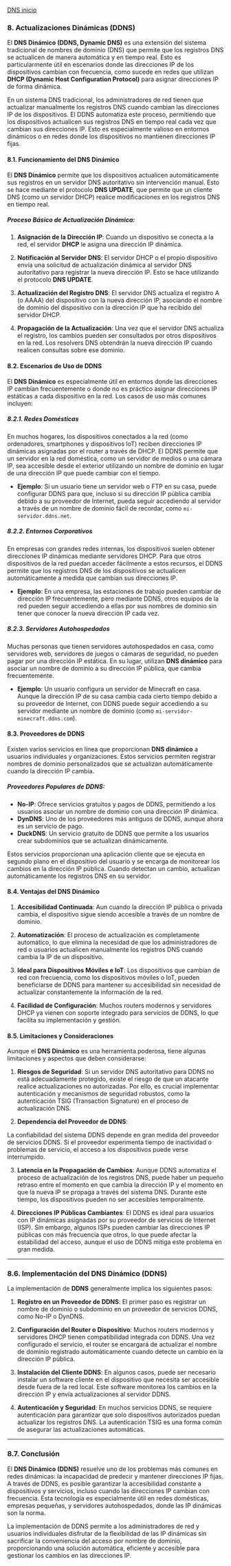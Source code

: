 [DNS inicio](./SR03.md)

### **8. Actualizaciones Dinámicas (DDNS)**

El **DNS Dinámico (DDNS, Dynamic DNS)** es una extensión del sistema tradicional de nombres de dominio (DNS) que permite que los registros DNS se actualicen de manera automática y en tiempo real. Esto es particularmente útil en escenarios donde las direcciones IP de los dispositivos cambian con frecuencia, como sucede en redes que utilizan **DHCP (Dynamic Host Configuration Protocol)** para asignar direcciones IP de forma dinámica.

En un sistema DNS tradicional, los administradores de red tienen que actualizar manualmente los registros DNS cuando cambian las direcciones IP de los dispositivos. El DDNS automatiza este proceso, permitiendo que los dispositivos actualicen sus registros DNS en tiempo real cada vez que cambian sus direcciones IP. Esto es especialmente valioso en entornos dinámicos o en redes donde los dispositivos no mantienen direcciones IP fijas.

#### **8.1. Funcionamiento del DNS Dinámico**

El **DNS Dinámico** permite que los dispositivos actualicen automáticamente sus registros en un servidor DNS autoritativo sin intervención manual. Esto se hace mediante el protocolo **DNS UPDATE**, que permite que un cliente DNS (como un servidor DHCP) realice modificaciones en los registros DNS en tiempo real.

##### **Proceso Básico de Actualización Dinámica**:

1. **Asignación de la Dirección IP**: Cuando un dispositivo se conecta a la red, el servidor **DHCP** le asigna una dirección IP dinámica.
   
2. **Notificación al Servidor DNS**: El servidor DHCP o el propio dispositivo envía una solicitud de actualización dinámica al servidor DNS autoritativo para registrar la nueva dirección IP. Esto se hace utilizando el protocolo **DNS UPDATE**.
   
3. **Actualización del Registro DNS**: El servidor DNS actualiza el registro A (o AAAA) del dispositivo con la nueva dirección IP, asociando el nombre de dominio del dispositivo con la dirección IP que ha recibido del servidor DHCP.

4. **Propagación de la Actualización**: Una vez que el servidor DNS actualiza el registro, los cambios pueden ser consultados por otros dispositivos en la red. Los resolvers DNS obtendrán la nueva dirección IP cuando realicen consultas sobre ese dominio.

#### **8.2. Escenarios de Uso de DDNS**

El **DNS Dinámico** es especialmente útil en entornos donde las direcciones IP cambian frecuentemente o donde no es práctico asignar direcciones IP estáticas a cada dispositivo en la red. Los casos de uso más comunes incluyen:

##### **8.2.1. Redes Domésticas**

En muchos hogares, los dispositivos conectados a la red (como ordenadores, smartphones y dispositivos IoT) reciben direcciones IP dinámicas asignadas por el router a través de DHCP. El DDNS permite que un servidor en la red doméstica, como un servidor de medios o una cámara IP, sea accesible desde el exterior utilizando un nombre de dominio en lugar de una dirección IP que puede cambiar con el tiempo.

- **Ejemplo**: Si un usuario tiene un servidor web o FTP en su casa, puede configurar DDNS para que, incluso si su dirección IP pública cambia debido a su proveedor de Internet, pueda seguir accediendo al servidor a través de un nombre de dominio fácil de recordar, como `mi-servidor.ddns.net`.

##### **8.2.2. Entornos Corporativos**

En empresas con grandes redes internas, los dispositivos suelen obtener direcciones IP dinámicas mediante servidores DHCP. Para que otros dispositivos de la red puedan acceder fácilmente a estos recursos, el DDNS permite que los registros DNS de los dispositivos se actualicen automáticamente a medida que cambian sus direcciones IP.

- **Ejemplo**: En una empresa, las estaciones de trabajo pueden cambiar de dirección IP frecuentemente, pero mediante DDNS, otros equipos de la red pueden seguir accediendo a ellas por sus nombres de dominio sin tener que conocer la nueva dirección IP cada vez.

##### **8.2.3. Servidores Autohospedados**

Muchas personas que tienen servidores autohospedados en casa, como servidores web, servidores de juegos o cámaras de seguridad, no pueden pagar por una dirección IP estática. En su lugar, utilizan **DNS dinámico** para asociar un nombre de dominio a su dirección IP pública, que cambia frecuentemente.

- **Ejemplo**: Un usuario configura un servidor de Minecraft en casa. Aunque la dirección IP de su casa cambia cada cierto tiempo debido a su proveedor de Internet, con DDNS puede seguir accediendo a su servidor mediante un nombre de dominio (como `mi-servidor-minecraft.ddns.com`).

#### **8.3. Proveedores de DDNS**

Existen varios servicios en línea que proporcionan **DNS dinámico** a usuarios individuales y organizaciones. Estos servicios permiten registrar nombres de dominio personalizados que se actualizan automáticamente cuando la dirección IP cambia.

##### **Proveedores Populares de DDNS**:
- **No-IP**: Ofrece servicios gratuitos y pagos de DDNS, permitiendo a los usuarios asociar un nombre de dominio con una dirección IP dinámica.
- **DynDNS**: Uno de los proveedores más antiguos de DDNS, aunque ahora es un servicio de pago.
- **DuckDNS**: Un servicio gratuito de DDNS que permite a los usuarios crear subdominios que se actualizan dinámicamente.

Estos servicios proporcionan una aplicación cliente que se ejecuta en segundo plano en el dispositivo del usuario y se encarga de monitorear los cambios en la dirección IP pública. Cuando detectan un cambio, actualizan automáticamente los registros DNS en su servidor.

#### **8.4. Ventajas del DNS Dinámico**

1. **Accesibilidad Continuada**: Aun cuando la dirección IP pública o privada cambia, el dispositivo sigue siendo accesible a través de un nombre de dominio.
   
2. **Automatización**: El proceso de actualización es completamente automático, lo que elimina la necesidad de que los administradores de red o usuarios actualicen manualmente los registros DNS cuando cambia la IP de un dispositivo.

3. **Ideal para Dispositivos Móviles e IoT**: Los dispositivos que cambian de red con frecuencia, como los dispositivos móviles o IoT, pueden beneficiarse de DDNS para mantener su accesibilidad sin necesidad de actualizar constantemente la información de la red.

4. **Facilidad de Configuración**: Muchos routers modernos y servidores DHCP ya vienen con soporte integrado para servicios de DDNS, lo que facilita su implementación y gestión.

#### **8.5. Limitaciones y Consideraciones**

Aunque el **DNS Dinámico** es una herramienta poderosa, tiene algunas limitaciones y aspectos que deben considerarse:

1. **Riesgos de Seguridad**: Si un servidor DNS autoritativo para DDNS no está adecuadamente protegido, existe el riesgo de que un atacante realice actualizaciones no autorizadas. Por ello, es crucial implementar autenticación y mecanismos de seguridad robustos, como la autenticación TSIG (Transaction Signature) en el proceso de actualización DNS.
   
2. **Dependencia del Proveedor de DDNS**:

La confiabilidad del sistema DDNS depende en gran medida del proveedor de servicios DDNS. Si el proveedor experimenta tiempo de inactividad o problemas de servicio, el acceso a los dispositivos puede verse interrumpido.

3. **Latencia en la Propagación de Cambios**: Aunque DDNS automatiza el proceso de actualización de los registros DNS, puede haber un pequeño retraso entre el momento en que cambia la dirección IP y el momento en que la nueva IP se propaga a través del sistema DNS. Durante este tiempo, los dispositivos pueden no ser accesibles temporalmente.

4. **Direcciones IP Públicas Cambiantes**: El DDNS es ideal para usuarios con IP dinámicas asignadas por su proveedor de servicios de Internet (ISP). Sin embargo, algunos ISPs pueden cambiar las direcciones IP públicas con más frecuencia que otros, lo que puede afectar la estabilidad del acceso, aunque el uso de DDNS mitiga este problema en gran medida.

---

### **8.6. Implementación del DNS Dinámico (DDNS)**

La implementación de **DDNS** generalmente implica los siguientes pasos:

1. **Registro en un Proveedor de DDNS**: El primer paso es registrar un nombre de dominio o subdominio en un proveedor de servicios DDNS, como No-IP o DynDNS.
   
2. **Configuración del Router o Dispositivo**: Muchos routers modernos y servidores DHCP tienen compatibilidad integrada con DDNS. Una vez configurado el servicio, el router se encargará de actualizar el nombre de dominio registrado automáticamente cuando detecte un cambio en la dirección IP pública.
   
3. **Instalación del Cliente DDNS**: En algunos casos, puede ser necesario instalar un software cliente en el dispositivo que necesita ser accesible desde fuera de la red local. Este software monitorea los cambios en la dirección IP y envía actualizaciones al servidor DDNS.

4. **Autenticación y Seguridad**: En muchos servicios DDNS, se requiere autenticación para garantizar que solo dispositivos autorizados puedan actualizar los registros DNS. La autenticación TSIG es una forma común de asegurar las actualizaciones automáticas.

---

### **8.7. Conclusión**

El **DNS Dinámico (DDNS)** resuelve uno de los problemas más comunes en redes dinámicas: la incapacidad de predecir y mantener direcciones IP fijas. A través de DDNS, es posible garantizar la accesibilidad constante a dispositivos y servicios, incluso cuando las direcciones IP cambian con frecuencia. Esta tecnología es especialmente útil en redes domésticas, empresas pequeñas, y servidores autohospedados, donde las IP dinámicas son la norma. 

La implementación de DDNS permite a los administradores de red y usuarios individuales disfrutar de la flexibilidad de las IP dinámicas sin sacrificar la conveniencia del acceso por nombre de dominio, proporcionando una solución automática, eficiente y accesible para gestionar los cambios en las direcciones IP.
